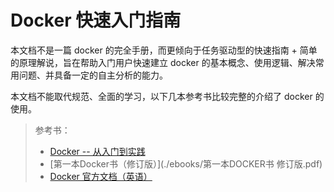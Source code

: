 # Docker 快速入门指南
本文档不是一篇 docker 的完全手册，而更倾向于任务驱动型的快速指南 + 简单的原理解说，旨在帮助入门用户快速建立 docker 的基本概念、使用逻辑、解决常用问题、并具备一定的自主分析的能力。

本文档不能取代规范、全面的学习，以下几本参考书比较完整的介绍了 docker 的使用。

> 参考书：
>
> - [Docker -- 从入门到实践](https://yeasy.gitbooks.io/docker_practice/)
> - [第一本Docker书（修订版）](./ebooks/第一本DOCKER书 修订版.pdf)
> - [Docker 官方文档（英语）](https://docs.docker.com/)

